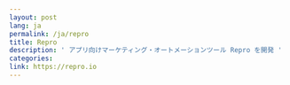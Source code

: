 ```yaml
---
layout: post
lang: ja
permalink: /ja/repro
title: Repro
description: ' アプリ向けマーケティング・オートメーションツール Repro を開発 '
categories: 
link: https://repro.io
---
```

